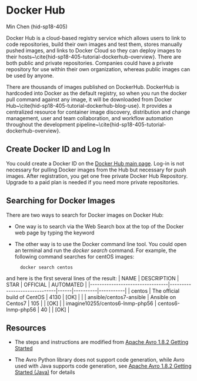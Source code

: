 # Docker Hub

Min Chen (hid-sp18-405) 

Docker Hub is a cloud-based registry service which allows users to link to code repositories, build their own images and test them, stores manually pushed images, and links to Docker Cloud so they can deploy images to their hosts~\cite{hid-sp18-405-tutorial-dockerhub-overview}. There are both public and private repositories. Companies could have a private repository for use within their own organization, whereas public images can be used by anyone. 

There are thousands of images published on DockerHub. DockerHub is hardcoded into Docker as the default registry, so when you run the docker pull command against any image, it will be downloaded from Docker Hub~\cite{hid-sp18-405-tutorial-dockerhub-blog-use}. It provides a centralized resource for container image discovery, distribution and change management, user and team collaboration, and workflow automation throughout the development pipeline~\cite{hid-sp18-405-tutorial-dockerhub-overview}.

## Create Docker ID and Log In
You could create a Docker ID on the [Docker Hub main page](https://hub.docker.com/). Log-in is not necessary for pulling Docker images from the Hub but necessary for push images. After registration, you get one free private Docker Hub Repository. Upgrade to a paid plan is needed if you need more private repositories.

## Searching for Docker Images
There are two ways to search for Docker images on Docker Hub:
* One way is to search via the Web Search box at the top of the Docker web page by typing the keyword
* The other way is to use the Docker command line tool. You could open an terminal and run the *docker search* command. For example, the following command searches for centOS images:

        docker search centos

and here is the first several lines of the result:
| NAME                            | DESCRIPTION                  | STAR | OFFICIAL | AUTOMATED |
|---------------------------------|------------------------------|------|----------|-----------|
| centos                          | The official build of CentOS | 4130 | [OK]     |           |
| ansible/centos7-ansible         | Ansible on Centos7           | 105  |          | [OK]      |
| imagine10255/centos6-lnmp-php56 | centos6-lnmp-php56           | 40   |          | [OK]      |


## Resources

* The steps and instructions are modified from [Apache Avro 1.8.2 Getting Started](http://avro.apache.org/docs/1.8.2/gettingstartedpython.html)

* The Avro Python library does not support code generation, while Avro used with Java supports code generation, see [Apache Avro 1.8.2 Getting Started (Java)](http://avro.apache.org/docs/1.8.2/gettingstartedjava.html) for details






